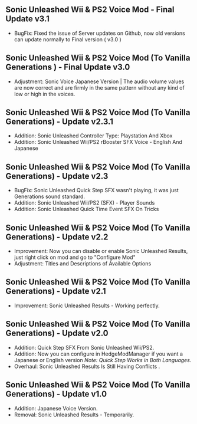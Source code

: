 ## Sonic Unleashed Wii & PS2 Voice Mod - Final Update v3.1

- BugFix: Fixed the issue of Server updates on Github, now old versions can update normally to Final version ( v3.0 )


## Sonic Unleashed Wii & PS2 Voice Mod (To Vanilla Generations ) - Final Update v3.0

- Adjustment: Sonic Voice Japanese Version | The audio volume values ​​are now correct and are firmly in the same pattern without any kind of low or high in the voices.


## Sonic Unleashed Wii & PS2 Voice Mod (To Vanilla Generations) - Update v2.3.1

- Addition: Sonic Unleashed Controller Type: Playstation And Xbox
- Addition: Sonic Unleashed Wii/PS2 rBooster SFX Voice - English And Japanese


## Sonic Unleashed Wii & PS2 Voice Mod (To Vanilla Generations) - Update v2.3

- BugFix: Sonic Unleashed Quick Step SFX wasn't playing, it was just Generations sound standard.
- Addition: Sonic Unleashed Wii/PS2 (SFX) - Player Sounds
- Addition: Sonic Unleashed Quick Time Event SFX On Tricks


## Sonic Unleashed Wii & PS2 Voice Mod (To Vanilla Generations) - Update v2.2

- Improvement: Now you can disable or enable Sonic Unleashed Results, just right click on mod and go to "Configure Mod"
- Adjustment: Titles and Descriptions of Available Options


## Sonic Unleashed Wii & PS2 Voice Mod (To Vanilla Generations) - Update v2.1

- Improvement: Sonic Unleashed Results - Working perfectly.


## Sonic Unleashed Wii & PS2 Voice Mod (To Vanilla Generations) - Update v2.0

- Addition: Quick Step SFX From Sonic Unleashed Wii/PS2.
- Addition: Now you can configure in HedgeModManager if you want a Japanese or English version *Note: Quick Step Works in Both Languages.*
- Overhaul: Sonic Unleashed Results Is Still Having Conflicts .


## Sonic Unleashed Wii & PS2 Voice Mod (To Vanilla Generations) - Update v1.0

- Addition: Japanese Voice Version.
- Removal: Sonic Unleashed Results - Temporarily.
